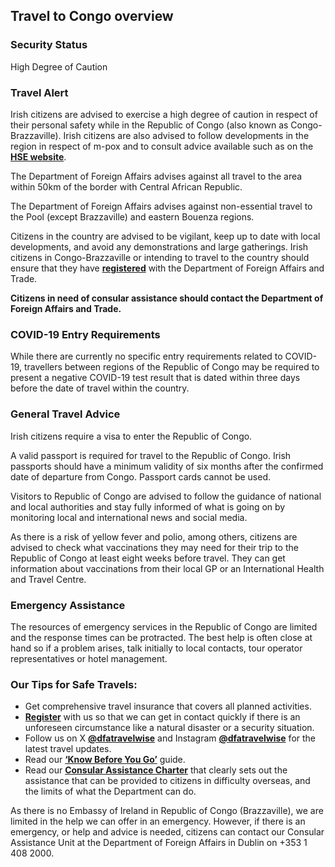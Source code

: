 ## Travel to Congo overview

### **Security Status**

High Degree of Caution

### **Travel Alert**

Irish citizens are advised to exercise a high degree of caution in respect of their personal safety while in the Republic of Congo (also known as Congo-Brazzaville). Irish citizens are also advised to follow developments in the region in respect of m-pox and to consult advice available such as on the [**HSE website**](https://www2.hse.ie/conditions/mpox/).

The Department of Foreign Affairs advises against all travel to the area within 50km of the border with Central African Republic.

The Department of Foreign Affairs advises against non-essential travel to the Pool (except Brazzaville) and eastern Bouenza regions.

Citizens in the country are advised to be vigilant, keep up to date with local developments, and avoid any demonstrations and large gatherings. Irish citizens in Congo-Brazzaville or intending to travel to the country should ensure that they have [**registered**](https://www.ireland.ie/en/dfa/overseas-travel/citizens-registration/) with the Department of Foreign Affairs and Trade.

**Citizens in need of consular assistance should contact the Department of Foreign Affairs and Trade.**

### **COVID-19 Entry Requirements**

While there are currently no specific entry requirements related to COVID-19, travellers between regions of the Republic of Congo may be required to present a negative COVID-19 test result that is dated within three days before the date of travel within the country.

### **General Travel Advice**

Irish citizens require a visa to enter the Republic of Congo.

A valid passport is required for travel to the Republic of Congo. Irish passports should have a minimum validity of six months after the confirmed date of departure from Congo. Passport cards cannot be used.

Visitors to Republic of Congo are advised to follow the guidance of national and local authorities and stay fully informed of what is going on by monitoring local and international news and social media.

As there is a risk of yellow fever and polio, among others, citizens are advised to check what vaccinations they may need for their trip to the Republic of Congo at least eight weeks before travel. They can get information about vaccinations from their local GP or an International Health and Travel Centre.

### **Emergency Assistance**

The resources of emergency services in the Republic of Congo are limited and the response times can be protracted. The best help is often close at hand so if a problem arises, talk initially to local contacts, tour operator representatives or hotel management.

### **Our Tips for Safe Travels:**

* Get comprehensive travel insurance that covers all planned activities.
* [**Register**](https://www.ireland.ie/en/dfa/overseas-travel/citizens-registration/) with us so that we can get in contact quickly if there is an unforeseen circumstance like a natural disaster or a security situation.
* Follow us on X [**@dfatravelwise**](https://www.twitter.com/DFATravelWise) and Instagram [**@dfatravelwise**](https://www.instagram.com/dfatravelwise/) for the latest travel updates.
* Read our [**‘Know Before You Go’**](https://www.ireland.ie/en/dfa/overseas-travel/know-before-you-go/) guide.
* Read our [**Consular Assistance Charter**](https://www.ireland.ie/en/dfa/overseas-travel/assistance-abroad/consular-assistance-charter/) that clearly sets out the assistance that can be provided to citizens in difficulty overseas, and the limits of what the Department can do.

As there is no Embassy of Ireland in Republic of Congo (Brazzaville), we are limited in the help we can offer in an emergency. However, if there is an emergency, or help and advice is needed, citizens can contact our Consular Assistance Unit at the Department of Foreign Affairs in Dublin on +353 1 408 2000.